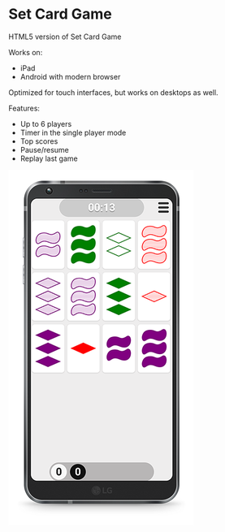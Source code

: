 # Set Card Game
HTML5 version of Set Card Game

Works on:
 * iPad
 * Android with modern browser

Optimized for touch interfaces, but works on desktops as well.

Features:
* Up to 6 players
* Timer in the single player mode
* Top scores
* Pause/resume
* Replay last game

![Nexus](images/android.png)

